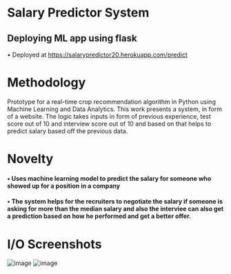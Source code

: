 # Salary Predictor System
## Deploying ML app using flask
• Deployed at https://salarypredictor20.herokuapp.com/predict
##
# Methodology
Prototype for a real-time crop recommendation algorithm in Python using Machine Learning and Data Analytics. This work presents a system, in form of a website. The logic takes inputs in form of previous experience, test score out of 10 and interview score out of 10 and based on that helps to predict salary based off the previous data. 
# Novelty
#### • Uses machine learning model to predict the salary for someone who showed up for a position in a company
#### • The system helps for the recruiters to negotiate the salary if someone is asking for more than the median salary and also the interviee can also get a prediction based on how he performed and get a better offer.
# I/O Screenshots
![image](https://user-images.githubusercontent.com/69529536/138130811-04fc8371-080f-4053-89b9-09c0c6b77add.png)
![image](https://user-images.githubusercontent.com/69529536/138130860-0a57c53d-bf9a-4abb-8c2c-5830bf38febb.png)
